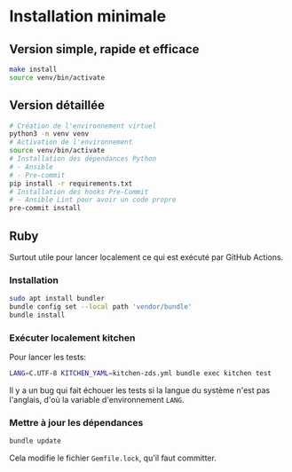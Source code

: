 # Installation minimale

## Version simple, rapide et efficace

```sh
make install
source venv/bin/activate
```

## Version détaillée

```sh
# Création de l'environnement virtuel
python3 -m venv venv
# Activation de l'environnement
source venv/bin/activate
# Installation des dépendances Python
# - Ansible
# - Pre-commit
pip install -r requirements.txt
# Installation des hooks Pre-Commit
# - Ansible Lint pour avoir un code propre
pre-commit install
```


## Ruby

Surtout utile pour lancer localement ce qui est exécuté par GitHub Actions.


### Installation

```sh
sudo apt install bundler
bundle config set --local path 'vendor/bundle'
bundle install
```


### Exécuter localement kitchen

Pour lancer les tests:
```sh
LANG=C.UTF-8 KITCHEN_YAML=kitchen-zds.yml bundle exec kitchen test
```
Il y a un bug qui fait échouer les tests si la langue du système n'est pas l'anglais, d'où la variable d'environnement `LANG`.


### Mettre à jour les dépendances

```sh
bundle update
```
Cela modifie le fichier `Gemfile.lock`, qu'il faut committer.
